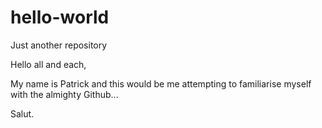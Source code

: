 # hello-world
Just another repository

Hello all and each,

My name is Patrick and this would be me attempting to familiarise myself with the almighty Github...

Salut.
